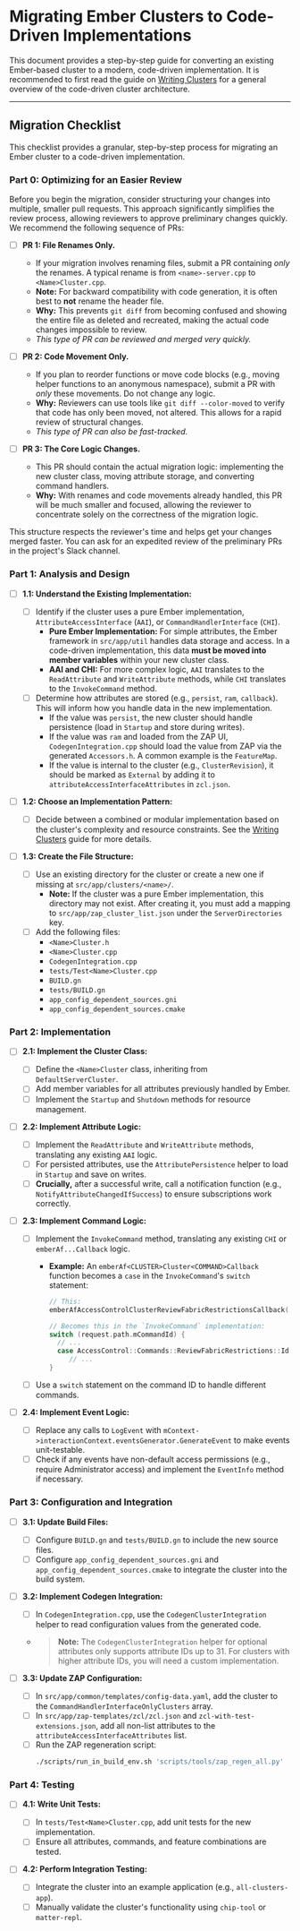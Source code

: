 # Migrating Ember Clusters to Code-Driven Implementations

This document provides a step-by-step guide for converting an existing
Ember-based cluster to a modern, code-driven implementation. It is recommended
to first read the guide on [Writing Clusters](./writing_clusters.md) for a
general overview of the code-driven cluster architecture.

---

## Migration Checklist

This checklist provides a granular, step-by-step process for migrating an Ember
cluster to a code-driven implementation.

### Part 0: Optimizing for an Easier Review

Before you begin the migration, consider structuring your changes into multiple,
smaller pull requests. This approach significantly simplifies the review
process, allowing reviewers to approve preliminary changes quickly. We recommend
the following sequence of PRs:

-   [ ] **PR 1: File Renames Only.**

    -   If your migration involves renaming files, submit a PR containing _only_
        the renames. A typical rename is from `<name>-server.cpp` to
        `<Name>Cluster.cpp`.
    -   **Note:** For backward compatibility with code generation, it is often
        best to **not** rename the header file.
    -   **Why:** This prevents `git diff` from becoming confused and showing the
        entire file as deleted and recreated, making the actual code changes
        impossible to review.
    -   _This type of PR can be reviewed and merged very quickly._

-   [ ] **PR 2: Code Movement Only.**

    -   If you plan to reorder functions or move code blocks (e.g., moving
        helper functions to an anonymous namespace), submit a PR with _only_
        these movements. Do not change any logic.
    -   **Why:** Reviewers can use tools like `git diff --color-moved` to verify
        that code has only been moved, not altered. This allows for a rapid
        review of structural changes.
    -   _This type of PR can also be fast-tracked._

-   [ ] **PR 3: The Core Logic Changes.**
    -   This PR should contain the actual migration logic: implementing the new
        cluster class, moving attribute storage, and converting command
        handlers.
    -   **Why:** With renames and code movements already handled, this PR will
        be much smaller and focused, allowing the reviewer to concentrate solely
        on the correctness of the migration logic.

This structure respects the reviewer's time and helps get your changes merged
faster. You can ask for an expedited review of the preliminary PRs in the
project's Slack channel.

### Part 1: Analysis and Design

-   [ ] **1.1: Understand the Existing Implementation:**

    -   [ ] Identify if the cluster uses a pure Ember implementation,
            `AttributeAccessInterface` (`AAI`), or `CommandHandlerInterface`
            (`CHI`).
        -   **Pure Ember Implementation:** For simple attributes, the Ember
            framework in `src/app/util` handles data storage and access. In a
            code-driven implementation, this data **must be moved into member
            variables** within your new cluster class.
        -   **AAI and CHI:** For more complex logic, `AAI` translates to the
            `ReadAttribute` and `WriteAttribute` methods, while `CHI` translates
            to the `InvokeCommand` method.
    -   [ ] Determine how attributes are stored (e.g., `persist`, `ram`,
            `callback`). This will inform how you handle data in the new
            implementation.
        -   If the value was `persist`, the new cluster should handle
            persistence (load in `Startup` and store during writes).
        -   If the value was `ram` and loaded from the ZAP UI,
            `CodegenIntegration.cpp` should load the value from ZAP via the
            generated `Accessors.h`. A common example is the `FeatureMap`.
        -   If the value is internal to the cluster (e.g., `ClusterRevision`),
            it should be marked as `External` by adding it to
            `attributeAccessInterfaceAttributes` in `zcl.json`.

-   [ ] **1.2: Choose an Implementation Pattern:**

    -   [ ] Decide between a combined or modular implementation based on the
            cluster's complexity and resource constraints. See the
            [Writing Clusters](./writing_clusters.md#choosing-the-right-implementation-pattern)
            guide for more details.

-   [ ] **1.3: Create the File Structure:**
    -   [ ] Use an existing directory for the cluster or create a new one if
            missing at `src/app/clusters/<name>/`.
        -   **Note:** If the cluster was a pure Ember implementation, this
            directory may not exist. After creating it, you must add a mapping
            to `src/app/zap_cluster_list.json` under the `ServerDirectories`
            key.
    -   [ ] Add the following files:
        -   `<Name>Cluster.h`
        -   `<Name>Cluster.cpp`
        -   `CodegenIntegration.cpp`
        -   `tests/Test<Name>Cluster.cpp`
        -   `BUILD.gn`
        -   `tests/BUILD.gn`
        -   `app_config_dependent_sources.gni`
        -   `app_config_dependent_sources.cmake`

### Part 2: Implementation

-   [ ] **2.1: Implement the Cluster Class:**

    -   [ ] Define the `<Name>Cluster` class, inheriting from
            `DefaultServerCluster`.
    -   [ ] Add member variables for all attributes previously handled by Ember.
    -   [ ] Implement the `Startup` and `Shutdown` methods for resource
            management.

-   [ ] **2.2: Implement Attribute Logic:**

    -   [ ] Implement the `ReadAttribute` and `WriteAttribute` methods,
            translating any existing `AAI` logic.
    -   [ ] For persisted attributes, use the `AttributePersistence` helper to
            load in `Startup` and save on writes.
    -   [ ] **Crucially,** after a successful write, call a notification
            function (e.g., `NotifyAttributeChangedIfSuccess`) to ensure
            subscriptions work correctly.

-   [ ] **2.3: Implement Command Logic:**

    -   [ ] Implement the `InvokeCommand` method, translating any existing `CHI`
            or `emberAf...Callback` logic.

        -   **Example:** An `emberAf<CLUSTER>Cluster<COMMAND>Callback` function
            becomes a `case` in the `InvokeCommand`'s `switch` statement:

            ```cpp
            // This:
            emberAfAccessControlClusterReviewFabricRestrictionsCallback(...);

            // Becomes this in the `InvokeCommand` implementation:
            switch (request.path.mCommandId) {
              // ...
              case AccessControl::Commands::ReviewFabricRestrictions::Id:
                 // ...
            }
            ```

    -   [ ] Use a `switch` statement on the command ID to handle different
            commands.

-   [ ] **2.4: Implement Event Logic:**
    -   [ ] Replace any calls to `LogEvent` with
            `mContext->interactionContext.eventsGenerator.GenerateEvent` to make
            events unit-testable.
    -   [ ] Check if any events have non-default access permissions (e.g.,
            require Administrator access) and implement the `EventInfo` method
            if necessary.

### Part 3: Configuration and Integration

-   [ ] **3.1: Update Build Files:**

    -   [ ] Configure `BUILD.gn` and `tests/BUILD.gn` to include the new source
            files.
    -   [ ] Configure `app_config_dependent_sources.gni` and
            `app_config_dependent_sources.cmake` to integrate the cluster into
            the build system.

-   [ ] **3.2: Implement Codegen Integration:**

    -   [ ] In `CodegenIntegration.cpp`, use the `CodegenClusterIntegration`
            helper to read configuration values from the generated code.
    -   > **Note:** The `CodegenClusterIntegration` helper for optional
        > attributes only supports attribute IDs up to 31. For clusters with
        > higher attribute IDs, you will need a custom implementation.

-   [ ] **3.3: Update ZAP Configuration:**
    -   [ ] In `src/app/common/templates/config-data.yaml`, add the cluster to
            the `CommandHandlerInterfaceOnlyClusters` array.
    -   [ ] In `src/app/zap-templates/zcl/zcl.json` and
            `zcl-with-test-extensions.json`, add all non-list attributes to the
            `attributeAccessInterfaceAttributes` list.
    -   [ ] Run the ZAP regeneration script:
        ```bash
        ./scripts/run_in_build_env.sh 'scripts/tools/zap_regen_all.py'
        ```

### Part 4: Testing

-   [ ] **4.1: Write Unit Tests:**

    -   [ ] In `tests/Test<Name>Cluster.cpp`, add unit tests for the new
            implementation.
    -   [ ] Ensure all attributes, commands, and feature combinations are
            tested.

-   [ ] **4.2: Perform Integration Testing:**
    -   [ ] Integrate the cluster into an example application (e.g.,
            `all-clusters-app`).
    -   [ ] Manually validate the cluster's functionality using `chip-tool` or
            `matter-repl`.
